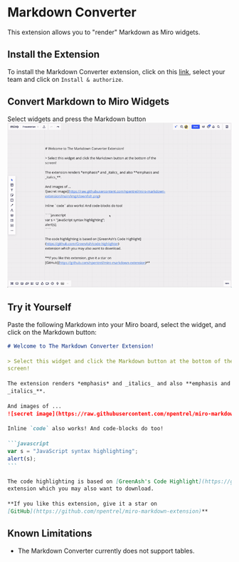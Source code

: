 # Markdown Converter

This extension allows you to "render" Markdown as Miro widgets.

## Install the Extension

To install the Markdown Converter extension, click on this <a
href="https://miro.com/oauth/authorize/?response_type=code&client_id=3074457360965727651&redirect_uri=%2Fconfirm-app-install%2F">link</a>, select your team and click on
`Install & authorize`.

## Convert Markdown to Miro Widgets

Select widgets and press the Markdown button
<img src="https://raw.githubusercontent.com/npentrel/miro-markdown-extension/main/img/markdown-converter.gif" />

## Try it Yourself

Paste the following Markdown into your Miro board, select the widget,
and click on the Markdown button:

````markdown
# Welcome to The Markdown Converter Extension!

> Select this widget and click the Markdown button at the bottom of the
screen!

The extension renders *emphasis* and _italics_ and also **emphasis and
_italics_**.

And images of ...
![secret image](https://raw.githubusercontent.com/npentrel/miro-markdown-extension/main/img/clownfish.png)

Inline `code` also works! And code-blocks do too!

```javascript
var s = "JavaScript syntax highlighting";
alert(s);
```

The code highlighting is based on [GreenAsh's Code Highlight](https://github.com/GreenAsh/code-highlighter)
extension which you may also want to download.

**If you like this extension, give it a star on
[GitHub](https://github.com/npentrel/miro-markdown-extension)**

````

## Known Limitations

- The Markdown Converter currently does not support tables.